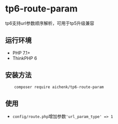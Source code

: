 # tp6-route-param
tp6支持url参数顺序解析，可用于tp5升级兼容

## 运行环境
- PHP 7.1+
- ThinkPHP 6

## 安装方法
        composer require aichenk/tp6-route-param
        
## 使用
- `config/route.php`增加参数`'url_param_type' => 1`
